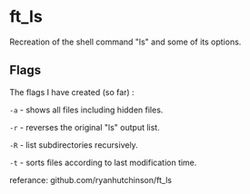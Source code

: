 # ft_ls
Recreation of the shell command "ls" and some of its options.

## Flags

The flags I have created (so far) :

```-a``` - shows all files including hidden files.

```-r``` - reverses the original "ls" output list.

```-R``` - list subdirectories recursively.

```-t``` - sorts files according to last modification time.

referance: github.com/ryanhutchinson/ft_ls
